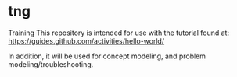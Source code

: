 # tng
Training
This repository is intended for use with the tutorial found at: 
https://guides.github.com/activities/hello-world/

In addition, it will be used for concept modeling, and problem modeling/troubleshooting.
